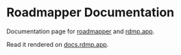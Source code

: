 # Roadmapper Documentation

Documentation page for [roadmapper](https://github.com/peteraba/roadmapper) and [rdmp.app](https://rdmp.app/).

Read it rendered on [docs.rdmp.app](https://docs.rdmp.app/).
